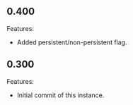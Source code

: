 ## 0.400

Features:

* Added persistent/non-persistent flag.


## 0.300

Features:

* Initial commit of this instance.
